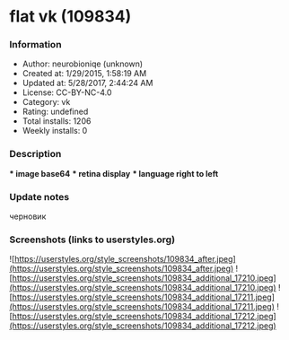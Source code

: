 # flat vk (109834)

### Information
- Author: neurobioniqe (unknown)
- Created at: 1/29/2015, 1:58:19 AM
- Updated at: 5/28/2017, 2:44:24 AM
- License: CC-BY-NC-4.0
- Category: vk
- Rating: undefined
- Total installs: 1206
- Weekly installs: 0


### Description
<strong>* image base64</strong>
<strong>* retina display</strong>
<strong>* language right to left</strong>

### Update notes
черновик

### Screenshots (links to userstyles.org)
![https://userstyles.org/style_screenshots/109834_after.jpeg](https://userstyles.org/style_screenshots/109834_after.jpeg)
![https://userstyles.org/style_screenshots/109834_additional_17210.jpeg](https://userstyles.org/style_screenshots/109834_additional_17210.jpeg)
![https://userstyles.org/style_screenshots/109834_additional_17211.jpeg](https://userstyles.org/style_screenshots/109834_additional_17211.jpeg)
![https://userstyles.org/style_screenshots/109834_additional_17212.jpeg](https://userstyles.org/style_screenshots/109834_additional_17212.jpeg)

